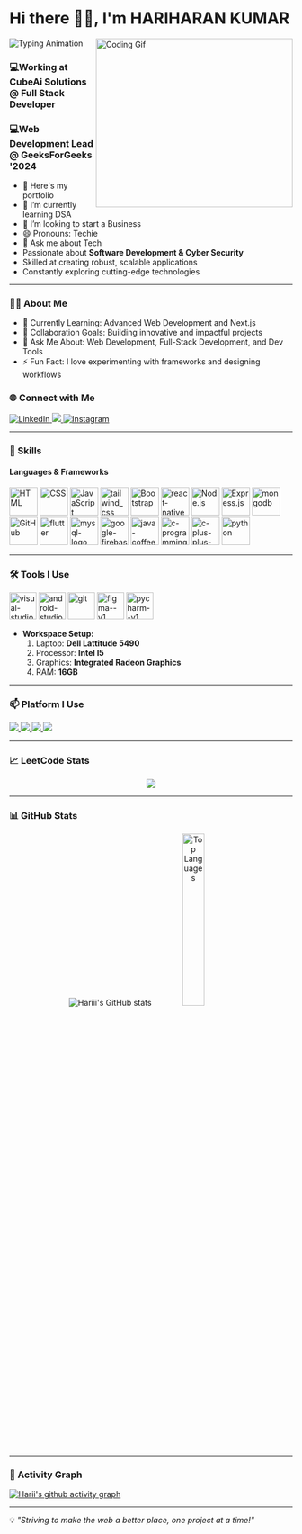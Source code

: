 # Hi there 👋🏻, I'm **HARIHARAN KUMAR**

![Typing
Animation](https://readme-typing-svg.demolab.com/?lines=Web+Developer;Full+Stack+Developer;Web+Designer;Software+Developer&font=Fira%20Code&center=true&width=440&height=45&color=00bcd4&vCenter=true&size=22)
<img align="right" src="https://i.pinimg.com/originals/47/f0/34/47f0342cec72b800463bf003eac1257e.gif" alt="Coding Gif" width="350" height="300" />

### 💻Working at **CubeAi Solutions** @ Full Stack Developer
### 💻**Web Development Lead @ GeeksForGeeks '2024**


- 🔭 Here's my portfolio
- 🌱 I’m currently learning DSA
- 👯 I’m looking to start a Business
- 😄 Pronouns: Techie
- 💬 Ask me about Tech
- Passionate about **Software Development & Cyber Security**
- Skilled at creating robust, scalable applications
- Constantly exploring cutting-edge technologies

---
### 👨‍💻 About Me
- 🌱 Currently Learning: Advanced Web Development and Next.js
- 👯 Collaboration Goals: Building innovative and impactful projects
- 💬 Ask Me About: Web Development, Full-Stack Development, and Dev Tools
- ⚡ Fun Fact: I love experimenting with frameworks and designing workflows

### 🌐 Connect with Me
<p align="left">
  
<!-- LinkdIn -->
<a href="https://www.linkedin.com/in/hariharankm/" target="LinkdIn">
<img
src="https://img.shields.io/badge/LinkedIn-blue?style=for-the-badge&logo=linkedin&logoColor=white" alt="LinkedIn" />
</a>

  <!-- Gmail -->
<a href="hariharank6676@gmail.com" target="Gmail">
<img
src="https://img.shields.io/badge/Gmail-D14836?style=for-the-badge&logo=gmail&logoColor=white" />
</a>

  <!-- Instagram -->
<a href="https://www.instagram.com/aesthetic_boy_hariiii/" target="Instagram">
<img src="https://img.shields.io/badge/Instagram-E4405F?style=for-the-badge&logo=instagram&logoColor=white" alt="Instagram" />
</a>

<!-- <a href="https://www.youtube.com/@codebyabi" target="_blank">
<img
src="https://img.shields.io/badge/YouTube-FF0000?style=for-the-badge&logo=youtube&logoCo
lor=white" alt="YouTube" /> 
</a>-->
</p>

---

### 🚀  Skills
#### **Languages & Frameworks**
<p align="left">
<img width="50" height="50" src="https://img.icons8.com/color/48/000000/html-5.png" alt="HTML" title="HTML" />
<img width="50" height="50" src="https://img.icons8.com/color/48/000000/css3.png" alt="CSS" title="CSS" />
<img width="50" height="50" src="https://img.icons8.com/color/48/000000/javascript.png" alt="JavaScript" title="JavaScript" />
<img width="50" height="50" src="https://img.icons8.com/fluency/48/tailwind_css.png" alt="tailwind_css"/>
<img width="50" height="50" src="https://img.icons8.com/color/48/000000/bootstrap.png" alt="Bootstrap" title="Bootstrap" />
<img width="50" height="50" src="https://img.icons8.com/color/48/react-native.png" alt="react-native"/>
<img width="50" height="50" src="https://img.icons8.com/color/48/000000/nodejs.png" alt="Node.js" title="Node.js" />
<img width="50" height="50" src="https://img.icons8.com/ios/50/express-js.png" alt="Express.js" title="Express.js" />
<img width="50" height="50" src="https://img.icons8.com/color/48/mongodb.png" alt="mongodb"/>
<!-- <img width="50" height="50" src="https://img.icons8.com/color/48/nextjs.png" alt="Next.js" title="Next.js" />-->
<img width="50" height="50" src="https://img.icons8.com/color/48/000000/github.png" alt="GitHub" title="GitHub" /> 
<img width="50" height="50" src="https://img.icons8.com/color/48/flutter.png" alt="flutter"/>
<img width="50" height="50" src="https://img.icons8.com/fluency/48/mysql-logo.png" alt="mysql-logo"/>
<img width="50" height="50" src="https://img.icons8.com/color/48/google-firebase-console.png" alt="google-firebase-console"/>
<img width="50" height="50" src="https://img.icons8.com/color/48/java-coffee-cup-logo--v1.png" alt="java-coffee-cup-logo--v1"/>
<img width="50" height="50" src="https://img.icons8.com/fluency/48/c-programming.png" alt="c-programming"/>
<img width="50" height="50" src="https://img.icons8.com/color/48/c-plus-plus-logo.png" alt="c-plus-plus-logo"/>
<img width="50" height="50" src="https://img.icons8.com/fluency/48/python.png" alt="python"/>
</p>

---

### 🛠️ Tools I Use
<p align="left">
<img width="48" height="48" src="https://img.icons8.com/fluency/48/visual-studio-code-2019.png" alt="visual-studio-code-2019"/>
<img width="48" height="48" src="https://img.icons8.com/color/48/android-studio--v2.png" alt="android-studio--v2"/>
<img width="48" height="48" src="https://img.icons8.com/color/48/git.png" alt="git"/>
<img width="48" height="48" src="https://img.icons8.com/color/48/figma--v1.png" alt="figma--v1"/>
<img width="48" height="48" src="https://img.icons8.com/color/48/pycharm--v1.png" alt="pycharm--v1"/>

- **Workspace Setup:**<br>
   1. Laptop: **Dell Lattitude 5490** <br>
   2. Processor: **Intel I5** <br>
   3. Graphics: **Integrated Radeon Graphics** <br>
   4. RAM: **16GB** <br>
   </p>
 
 ---
 
### 📫 Platform I Use
<p align="left">
  
<!-- LeetCode -->
<a href="https://leetcode.com/u/HariCoder2111/" target="LeetCode">
<img src="https://img.shields.io/badge/-LeetCode-FFA116?style=for-the-badge&logo=LeetCode&logoColor=black" />
</a>

  <!-- HackerRank -->
<a href="https://www.hackerrank.com/profile/kumarhariharan_1" target="HackerRank">
<img src="https://img.shields.io/badge/-Hackerrank-2EC866?style=for-the-badge&logo=HackerRank&logoColor=white" />
</a>
  
  <!-- HackerEarth -->
<a href="https://www.hackerearth.com/@kumarhariharan.k007" target="HackerEarth">
<img src="https://img.shields.io/badge/HackerEarth-%232C3454.svg?&style=for-the-badge&logo=HackerEarth&logoColor=Blue" />
</a>
  
  <!-- StackOverFlow -->
<a href="" target="StackOverFlow">
<img src="https://img.shields.io/badge/Stack_Overflow-FE7A16?style=for-the-badge&logo=stack-overflow&logoColor=white" />
</a>
  
  <!-- CodeChef -->
<!--<a href="https://www.codechef.com/users/hariharankm" target="CodeChef">
<img src="https://img.shields.io/badge/-LeetCode-FFA116?style=for-the-badge&logo=GeeksForGeeks&logoColor=black" />
</a>

    <!-- GeeksForGeeks -->
<!--<a href="" target="GeeksForGeeks">
<img src="https://img.shields.io/badge/-LeetCode-FFA116?style=for-the-badge&logo=GeeksForGeeks&logoColor=black" />
</a>-->

</p>

---
### 📈 LeetCode Stats
<p align="center">
<img src="https://leetcard.jacoblin.cool/HariCoder2111?theme=dark&font=Nanum%20Gothic%20Coding&ext=contest" />
</p>

---

### 📊 GitHub Stats
<p align="center">
<img src="https://github-readme-stats.vercel.app/api?username=hariharan-km&theme=blue-green" alt="Hariii's GitHub stats" />
<img width="28%" src="https://github-readme-stats.vercel.app/api/top-langs/?username=hariharan-km&theme=blue-green"  alt="Top Languages" />
</p>

---

### 🌟 Activity Graph
[![Harii's github activity graph](https://github-readme-activity-graph.vercel.app/graph?username=hariharan-km&bg_color=000000&color=ffffff&line=6ef764&point=ffffff&area=true&hide_border=true)](https://github.com/ashutosh00710/github-readme-activity-graph)

---

💡 *"Striving to make the web a better place, one project at a time!"*
